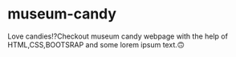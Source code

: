 # museum-candy
Love candies!?Checkout museum candy webpage with the help of HTML,CSS,BOOTSRAP and some lorem ipsum text.🙃

